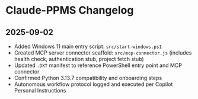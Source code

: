 # Claude-PPMS Changelog

## 2025-09-02

- Added Windows 11 main entry script: `src/start-windows.ps1`
- Created MCP server connector scaffold: `src/mcp-connector.js` (includes health check, authentication stub, project fetch stub)
- Updated `.DXT` manifest to reference PowerShell entry point and MCP connector
- Confirmed Python 3.13.7 compatibility and onboarding steps
- Autonomous workflow protocol logged and executed per Copilot Personal Instructions